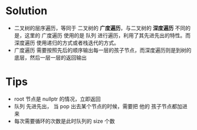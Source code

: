 # Solution
* 二叉树的层序遍历，等同于 二叉树的 **广度遍历**，与二叉树的 **深度遍历** 不同的是，这里的 广度遍历 使用的是 队列 进行遍历，利用了其先进先出的特性。而 深度遍历 使用递归的方式或者栈迭代的方式。
* 广度遍历 需要按照先后的顺序输出每一层的孩子节点，而深度遍历则是到树的底层，然后一层一层的返回输出

# Tips
* root 节点是 nullptr 的情况，立即返回
* 队列 先进先出， 当 pop 出去某个节点的时候，需要把 他的 孩子节点都加进来
* 每次需要循环的次数是此时队列的 size 个数
